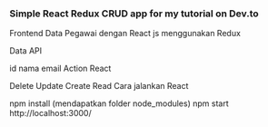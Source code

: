 ### Simple React Redux CRUD app for my tutorial on Dev.to
Frontend Data Pegawai dengan React js menggunakan Redux

Data API

id
nama
email
Action React

Delete
Update
Create
Read
Cara jalankan React

npm install (mendapatkan folder node_modules)
npm start
http://localhost:3000/

